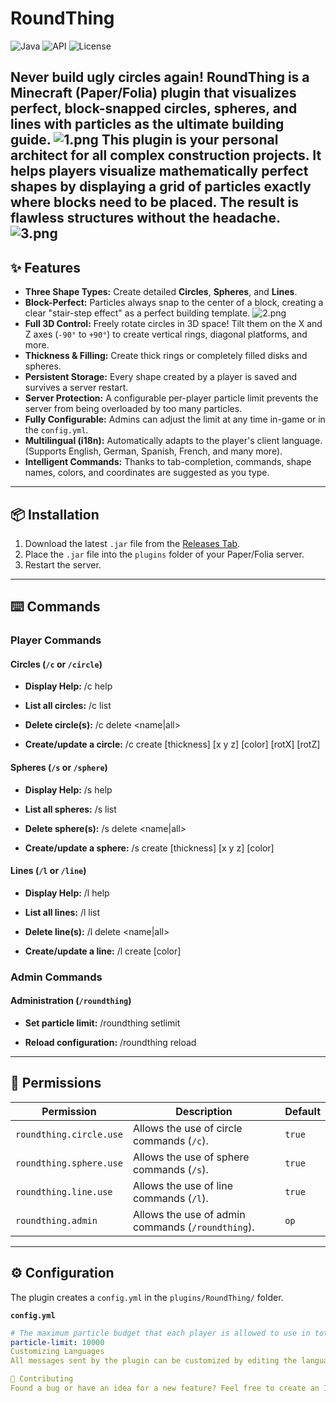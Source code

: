 # RoundThing
![Java](https://img.shields.io/badge/Java-17-blue)
![API](https://img.shields.io/badge/API-Paper%20/%20Folia%201.21.8%2B-orange)
![License](https://img.shields.io/badge/License-CC%20BY--NC--SA%204.0-lightgrey)

**Never build ugly circles again! RoundThing is a Minecraft (Paper/Folia) plugin that visualizes perfect, block-snapped circles, spheres, and lines with particles as the ultimate building guide.**
![1.png](images/1.png)
This plugin is your personal architect for all complex construction projects. It helps players visualize mathematically perfect shapes by displaying a grid of particles exactly where blocks need to be placed. The result is flawless structures without the headache.
![3.png](images/3.png)
---

## ✨ Features

- **Three Shape Types:** Create detailed **Circles**, **Spheres**, and **Lines**.
- **Block-Perfect:** Particles always snap to the center of a block, creating a clear "stair-step effect" as a perfect building template.
![2.png](images/2.png)
- **Full 3D Control:** Freely rotate circles in 3D space! Tilt them on the X and Z axes (`-90°` to `+90°`) to create vertical rings, diagonal platforms, and more.
- **Thickness & Filling:** Create thick rings or completely filled disks and spheres.
- **Persistent Storage:** Every shape created by a player is saved and survives a server restart.
- **Server Protection:** A configurable per-player particle limit prevents the server from being overloaded by too many particles.
- **Fully Configurable:** Admins can adjust the limit at any time in-game or in the `config.yml`.
- **Multilingual (i18n):** Automatically adapts to the player's client language. (Supports English, German, Spanish, French, and many more).
- **Intelligent Commands:** Thanks to tab-completion, commands, shape names, colors, and coordinates are suggested as you type.

---

## 📦 Installation

1.  Download the latest `.jar` file from the [Releases Tab](https://github.com/Silas-Hoerz/RoundThing/releases).
2.  Place the `.jar` file into the `plugins` folder of your Paper/Folia server.
3.  Restart the server.

---

## ⌨️ Commands

### Player Commands

#### Circles (`/c` or `/circle`)
- **Display Help:**
  /c help

- **List all circles:**
  /c list

- **Delete circle(s):**
  /c delete <name|all>

- **Create/update a circle:**
  /c create <name> <diameter> [thickness] [x y z] [color] [rotX] [rotZ]


#### Spheres (`/s` or `/sphere`)
- **Display Help:**
  /s help

- **List all spheres:**
  /s list

- **Delete sphere(s):**
  /s delete <name|all>

- **Create/update a sphere:**
  /s create <name> <diameter> [thickness] [x y z] [color]


#### Lines (`/l` or `/line`)
- **Display Help:**
  /l help

- **List all lines:**
  /l list

- **Delete line(s):**
  /l delete <name|all>

- **Create/update a line:**
  /l create <name> <x1> <y1> <z1> <x2> <y2> <z2> [color]


### Admin Commands

#### Administration (`/roundthing`)
- **Set particle limit:**
  /roundthing setlimit <amount>

- **Reload configuration:**
  /roundthing reload


---

## 🔐 Permissions

| Permission              | Description                                      | Default  |
|-------------------------|--------------------------------------------------|----------|
| `roundthing.circle.use` | Allows the use of circle commands (`/c`).        | `true`   |
| `roundthing.sphere.use` | Allows the use of sphere commands (`/s`).        | `true`   |
| `roundthing.line.use`   | Allows the use of line commands (`/l`).          | `true`   |
| `roundthing.admin`      | Allows the use of admin commands (`/roundthing`). | `op`     |

---

## ⚙️ Configuration

The plugin creates a `config.yml` in the `plugins/RoundThing/` folder.

**`config.yml`**
```yaml
# The maximum particle budget that each player is allowed to use in total.
particle-limit: 10000
Customizing Languages
All messages sent by the plugin can be customized by editing the language files in the plugins/RoundThing/lang/ folder.

🤝 Contributing
Found a bug or have an idea for a new feature? Feel free to create an Issue or a Pull Request!
